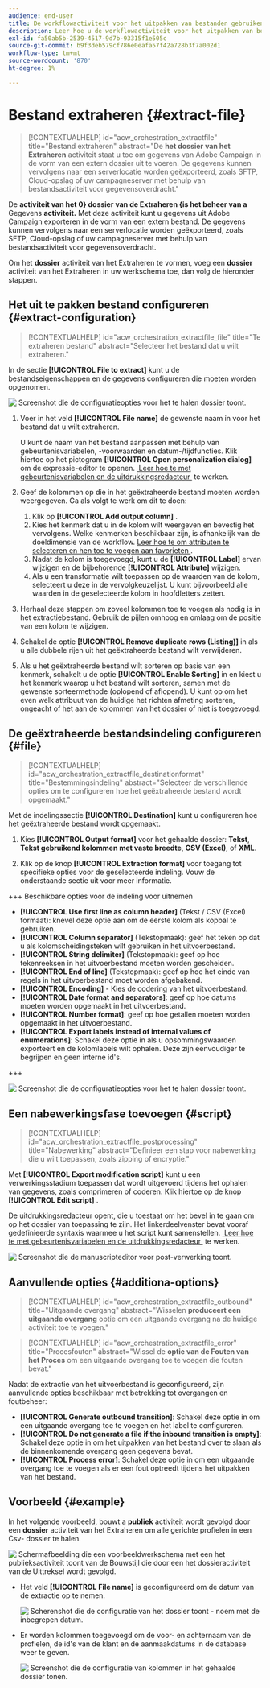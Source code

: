 ```yaml
---
audience: end-user
title: De workflowactiviteit voor het uitpakken van bestanden gebruiken
description: Leer hoe u de workflowactiviteit voor het uitpakken van bestanden kunt gebruiken
exl-id: fa50ab5b-2539-4517-9d7b-93315f1e505c
source-git-commit: b9f3deb579cf786e0eafa57f42a728b3f7a002d1
workflow-type: tm+mt
source-wordcount: '870'
ht-degree: 1%

---
```


# Bestand extraheren {#extract-file}

>[!CONTEXTUALHELP]
>id="acw_orchestration_extractfile"
>title="Bestand extraheren"
>abstract="De **het dossier van het Extraheren** activiteit staat u toe om gegevens van Adobe Campaign in de vorm van een extern dossier uit te voeren. De gegevens kunnen vervolgens naar een serverlocatie worden geëxporteerd, zoals SFTP, Cloud-opslag of uw campagneserver met behulp van bestandsactiviteit voor gegevensoverdracht."

De **activiteit van het 0&rbrace; dossier van de Extraheren &lbrace;is het beheer van a** Gegevens **activiteit.** Met deze activiteit kunt u gegevens uit Adobe Campaign exporteren in de vorm van een extern bestand. De gegevens kunnen vervolgens naar een serverlocatie worden geëxporteerd, zoals SFTP, Cloud-opslag of uw campagneserver met behulp van bestandsactiviteit voor gegevensoverdracht.

Om het **dossier** activiteit van het Extraheren te vormen, voeg een **dossier** activiteit van het Extraheren in uw werkschema toe, dan volg de hieronder stappen.

## Het uit te pakken bestand configureren {#extract-configuration}

>[!CONTEXTUALHELP]
>id="acw_orchestration_extractfile_file"
>title="Te extraheren bestand"
>abstract="Selecteer het bestand dat u wilt extraheren."

In de sectie **[!UICONTROL File to extract]** kunt u de bestandseigenschappen en de gegevens configureren die moeten worden opgenomen.

![&#x200B; Screenshot die de configuratieopties voor het te halen dossier toont.](../assets/extract-file-file.png)

1. Voer in het veld **[!UICONTROL File name]** de gewenste naam in voor het bestand dat u wilt extraheren.

   U kunt de naam van het bestand aanpassen met behulp van gebeurtenisvariabelen, -voorwaarden en datum-/tijdfuncties. Klik hiertoe op het pictogram **[!UICONTROL Open personalization dialog]** om de expressie-editor te openen. [&#x200B; Leer hoe te met gebeurtenisvariabelen en de uitdrukkingsredacteur &#x200B;](../event-variables.md) te werken.

1. Geef de kolommen op die in het geëxtraheerde bestand moeten worden weergegeven. Ga als volgt te werk om dit te doen:

   1. Klik op **[!UICONTROL Add output column]** .
   1. Kies het kenmerk dat u in de kolom wilt weergeven en bevestig het vervolgens. Welke kenmerken beschikbaar zijn, is afhankelijk van de doeldimensie van de workflow. [&#x200B; Leer hoe te om attributen te selecteren en hen toe te voegen aan favorieten &#x200B;](../../get-started/attributes.md).
   1. Nadat de kolom is toegevoegd, kunt u de **[!UICONTROL Label]** ervan wijzigen en de bijbehorende **[!UICONTROL Attribute]** wijzigen.
   1. Als u een transformatie wilt toepassen op de waarden van de kolom, selecteert u deze in de vervolgkeuzelijst. U kunt bijvoorbeeld alle waarden in de geselecteerde kolom in hoofdletters zetten.

1. Herhaal deze stappen om zoveel kolommen toe te voegen als nodig is in het extractiebestand. Gebruik de pijlen omhoog en omlaag om de positie van een kolom te wijzigen.

1. Schakel de optie **[!UICONTROL Remove duplicate rows (Listing)]** in als u alle dubbele rijen uit het geëxtraheerde bestand wilt verwijderen.

1. Als u het geëxtraheerde bestand wilt sorteren op basis van een kenmerk, schakelt u de optie **[!UICONTROL Enable Sorting]** in en kiest u het kenmerk waarop u het bestand wilt sorteren, samen met de gewenste sorteermethode (oplopend of aflopend). U kunt op om het even welk attribuut van de huidige het richten afmeting sorteren, ongeacht of het aan de kolommen van het dossier of niet is toegevoegd.

## De geëxtraheerde bestandsindeling configureren {#file}

>[!CONTEXTUALHELP]
>id="acw_orchestration_extractfile_destinationformat"
>title="Bestemmingsindeling"
>abstract="Selecteer de verschillende opties om te configureren hoe het geëxtraheerde bestand wordt opgemaakt."

Met de indelingssectie **[!UICONTROL Destination]** kunt u configureren hoe het geëxtraheerde bestand wordt opgemaakt.

1. Kies **[!UICONTROL Output format]** voor het gehaalde dossier: **Tekst**, **Tekst gebruikend kolommen met vaste breedte**, **CSV (Excel)**, of **XML**.

1. Klik op de knop **[!UICONTROL Extraction format]** voor toegang tot specifieke opties voor de geselecteerde indeling. Vouw de onderstaande sectie uit voor meer informatie.

+++ Beschikbare opties voor de indeling voor uitnemen

   * **[!UICONTROL Use first line as column header]** (Tekst / CSV (Excel) formaat): knevel deze optie aan om de eerste kolom als kopbal te gebruiken.
   * **[!UICONTROL Column separator]** (Tekstopmaak): geef het teken op dat u als kolomscheidingsteken wilt gebruiken in het uitvoerbestand.
   * **[!UICONTROL String delimiter]** (Tekstopmaak): geef op hoe tekenreeksen in het uitvoerbestand moeten worden gescheiden.
   * **[!UICONTROL End of line]** (Tekstopmaak): geef op hoe het einde van regels in het uitvoerbestand moet worden afgebakend.
   * **[!UICONTROL Encoding]** - Kies de codering van het uitvoerbestand.
   * **[!UICONTROL Date format and separators]**: geef op hoe datums moeten worden opgemaakt in het uitvoerbestand.
   * **[!UICONTROL Number format]**: geef op hoe getallen moeten worden opgemaakt in het uitvoerbestand.
   * **[!UICONTROL Export labels instead of internal values of enumerations]**: Schakel deze optie in als u opsommingswaarden exporteert en de kolomlabels wilt ophalen. Deze zijn eenvoudiger te begrijpen en geen interne id&#39;s.

+++

   ![&#x200B; Screenshot die de configuratieopties voor het te halen dossier toont.](../assets/extract-file-format.png)

## Een nabewerkingsfase toevoegen {#script}

>[!CONTEXTUALHELP]
>id="acw_orchestration_extractfile_postprocessing"
>title="Nabewerking"
>abstract="Definieer een stap voor nabewerking die u wilt toepassen, zoals zipping of encryptie."

Met **[!UICONTROL Export modification script]** kunt u een verwerkingsstadium toepassen dat wordt uitgevoerd tijdens het ophalen van gegevens, zoals comprimeren of coderen. Klik hiertoe op de knop **[!UICONTROL Edit script]** .

De uitdrukkingsredacteur opent, die u toestaat om het bevel in te gaan om op het dossier van toepassing te zijn. Het linkerdeelvenster bevat vooraf gedefinieerde syntaxis waarmee u het script kunt samenstellen. [&#x200B; Leer hoe te met gebeurtenisvariabelen en de uitdrukkingsredacteur &#x200B;](../event-variables.md) te werken.

![&#x200B; Screenshot die de manuscripteditor voor post-verwerking toont.](../assets/extract-file-script.png)

## Aanvullende opties {#additiona-options}

>[!CONTEXTUALHELP]
>id="acw_orchestration_extractfile_outbound"
>title="Uitgaande overgang"
>abstract="Wisselen **produceert een uitgaande overgang** optie om een uitgaande overgang na de huidige activiteit toe te voegen."

>[!CONTEXTUALHELP]
>id="acw_orchestration_extractfile_error"
>title="Procesfouten"
>abstract="Wissel de **optie van de Fouten van het Proces** om een uitgaande overgang toe te voegen die fouten bevat."

Nadat de extractie van het uitvoerbestand is geconfigureerd, zijn aanvullende opties beschikbaar met betrekking tot overgangen en foutbeheer:

* **[!UICONTROL Generate outbound transition]**: Schakel deze optie in om een uitgaande overgang toe te voegen en het label te configureren.
* **[!UICONTROL Do not generate a file if the inbound transition is empty]**: Schakel deze optie in om het uitpakken van het bestand over te slaan als de binnenkomende overgang geen gegevens bevat.
* **[!UICONTROL Process error]**: Schakel deze optie in om een uitgaande overgang toe te voegen als er een fout optreedt tijdens het uitpakken van het bestand.

## Voorbeeld {#example}

In het volgende voorbeeld, bouwt a **publiek** activiteit wordt gevolgd door een **dossier** activiteit van het Extraheren om alle gerichte profielen in een Csv- dossier te halen.

![&#x200B; Schermafbeelding die een voorbeeldwerkschema met een het publieksactiviteit toont van de Bouwstijl die door een het dossieractiviteit van de Uittreksel wordt gevolgd.](../assets/extract-file-example.png)

* Het veld **[!UICONTROL File name]** is geconfigureerd om de datum van de extractie op te nemen.

  ![&#x200B; Scherenshot die de configuratie van het dossier toont - noem met de inbegrepen datum.](../assets/extract-file-example-name.png)

* Er worden kolommen toegevoegd om de voor- en achternaam van de profielen, de id&#39;s van de klant en de aanmaakdatums in de database weer te geven.

  ![&#x200B; Screenshot die de configuratie van kolommen in het gehaalde dossier tonen.](../assets/extract-file-example-columns.png)